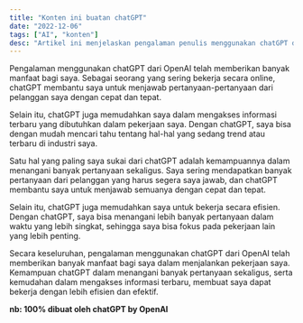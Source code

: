 ```yaml
---
title: "Konten ini buatan chatGPT"
date: "2022-12-06"
tags: ["AI", "konten"]
desc: "Artikel ini menjelaskan pengalaman penulis menggunakan chatGPT dari OpenAI, termasuk manfaat yang diperoleh dari penggunaan chatGPT dalam menjalankan pekerjaan secara efisien dan efektif. Artikel ini juga menyoroti kemampuan chatGPT dalam menangani banyak pertanyaan sekaligus dan kemudahan dalam mengakses informasi terbaru. Dan 100% dibuat oleh chatGPT by openAI"
---
```

Pengalaman menggunakan chatGPT dari OpenAI telah memberikan banyak manfaat bagi saya. Sebagai seorang yang sering bekerja secara online, chatGPT membantu saya untuk menjawab pertanyaan-pertanyaan dari pelanggan saya dengan cepat dan tepat.

Selain itu, chatGPT juga memudahkan saya dalam mengakses informasi terbaru yang dibutuhkan dalam pekerjaan saya. Dengan chatGPT, saya bisa dengan mudah mencari tahu tentang hal-hal yang sedang trend atau terbaru di industri saya.

Satu hal yang paling saya sukai dari chatGPT adalah kemampuannya dalam menangani banyak pertanyaan sekaligus. Saya sering mendapatkan banyak pertanyaan dari pelanggan yang harus segera saya jawab, dan chatGPT membantu saya untuk menjawab semuanya dengan cepat dan tepat.

Selain itu, chatGPT juga memudahkan saya untuk bekerja secara efisien. Dengan chatGPT, saya bisa menangani lebih banyak pertanyaan dalam waktu yang lebih singkat, sehingga saya bisa fokus pada pekerjaan lain yang lebih penting.

Secara keseluruhan, pengalaman menggunakan chatGPT dari OpenAI telah memberikan banyak manfaat bagi saya dalam menjalankan pekerjaan saya. Kemampuan chatGPT dalam menangani banyak pertanyaan sekaligus, serta kemudahan dalam mengakses informasi terbaru, membuat saya dapat bekerja dengan lebih efisien dan efektif.

**nb: 100% dibuat oleh chatGPT by OpenAI**